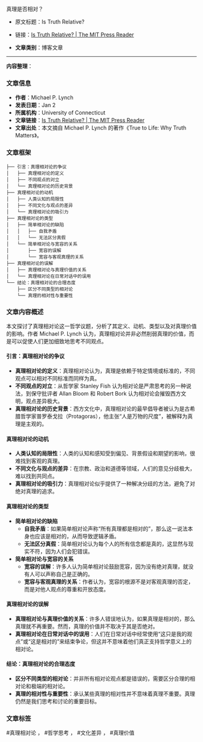 真理是否相对？  
- 原文标题：Is Truth Relative?  
- 链接：[Is Truth Relative? | The MIT Press Reader](https://thereader.mitpress.mit.edu/is-truth-relative/)  

- **文章类别**：博客文章  

---

**内容整理**：

### 文章信息
- **作者**：Michael P. Lynch  
- **发表日期**：Jan 2  
- **所属机构**：University of Connecticut  
- **文章链接**：[Is Truth Relative? | The MIT Press Reader](https://thereader.mitpress.mit.edu/is-truth-relative/)  
- **文章出处**：本文摘自 Michael P. Lynch 的著作《True to Life: Why Truth Matters》。  

### 文章框架
```
├── 引言：真理相对论的争议
│   ├── 真理相对论的定义
│   ├── 不同观点的对立
│   └── 真理相对论的历史背景
├── 真理相对论的动机
│   ├── 人类认知的局限性
│   ├── 不同文化与观点的差异
│   └── 真理相对论的吸引力
├── 真理相对论的类型
│   ├── 简单相对论的缺陷
│   │   ├── 自我矛盾
│   │   └── 无法区分真假
│   └── 简单相对论与宽容的关系
│       ├── 宽容的误解
│       └── 宽容与客观真理的关系
├── 真理相对论的误解
│   ├── 真理相对论与真理价值的关系
│   └── 真理相对论在日常对话中的误用
└── 结论：真理相对论的合理态度
    ├── 区分不同类型的相对论
    └── 真理的相对性与重要性
```

### 文章内容概述
本文探讨了真理相对论这一哲学议题，分析了其定义、动机、类型以及对真理价值的影响。作者 Michael P. Lynch 认为，真理相对论并非必然削弱真理的价值，而是可以促使人们更加细致地思考不同观点。

#### 引言：真理相对论的争议
- **真理相对论的定义**：真理相对论认为，真理是依赖于特定情境或标准的，不同观点可以相对不同标准而同样为真。  
- **不同观点的对立**：从哲学家 Stanley Fish 认为相对论是严肃思考的另一种说法，到保守批评者 Allan Bloom 和 Robert Bork 认为相对论会摧毁西方文明，观点差异极大。  
- **真理相对论的历史背景**：西方文化中，真理相对论的最早倡导者被认为是古希腊哲学家普罗泰戈拉（Protagoras），他主张“人是万物的尺度”，被解释为真理是主观的。

#### 真理相对论的动机
- **人类认知的局限性**：人类的认知和感知受到偏见、背景假设和期望的影响，很难找到客观的真理。  
- **不同文化与观点的差异**：在宗教、政治和道德等领域，人们的意见分歧极大，难以找到共同点。  
- **真理相对论的吸引力**：真理相对论似乎提供了一种解决分歧的方法，避免了对绝对真理的追求。

#### 真理相对论的类型
- **简单相对论的缺陷**  
  - **自我矛盾**：如果简单相对论声称“所有真理都是相对的”，那么这一说法本身也应该是相对的，从而导致逻辑矛盾。  
  - **无法区分真假**：简单相对论认为每个人的所有信念都是真的，这显然与现实不符，因为人们会犯错误。  
- **简单相对论与宽容的关系**  
  - **宽容的误解**：许多人认为简单相对论鼓励宽容，因为没有绝对真理，就没有人可以声称自己是正确的。  
  - **宽容与客观真理的关系**：作者认为，宽容的根源不是对客观真理的否定，而是对他人观点的尊重和开放态度。

#### 真理相对论的误解
- **真理相对论与真理价值的关系**：许多人错误地认为，如果真理是相对的，那么真理就不再重要。然而，真理的价值并不取决于其是否绝对。  
- **真理相对论在日常对话中的误用**：人们在日常对话中经常使用“这只是我的观点”或“这是相对的”来结束争论，但这并不意味着他们真正支持哲学意义上的相对论。

#### 结论：真理相对论的合理态度
- **区分不同类型的相对论**：并非所有相对论观点都是错误的，需要区分合理的相对论和极端的相对论。  
- **真理的相对性与重要性**：承认某些真理的相对性并不意味着真理不重要。真理仍然是我们思考和讨论的重要目标。

### 文章标签
#真理相对论 ， #哲学思考 ， #文化差异 ， #真理价值